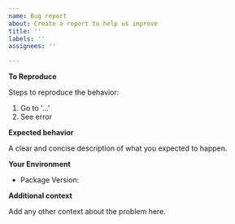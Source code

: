 ```yaml
---
name: Bug report
about: Create a report to help us improve
title: ''
labels: ''
assignees: ''

---
```


**To Reproduce**
<!-- edit: --> Steps to reproduce the behavior:
1. Go to '...'
2. See error

**Expected behavior**
<!-- edit: --> A clear and concise description of what you expected to happen.

**Your Environment**
- Package Version: 

**Additional context**
<!-- edit: --> Add any other context about the problem here.
